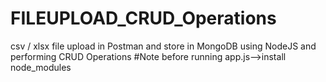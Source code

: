 # FILEUPLOAD_CRUD_Operations
csv / xlsx file upload in Postman and store in MongoDB using NodeJS and performing CRUD Operations
#Note before running app.js-->install node_modules
